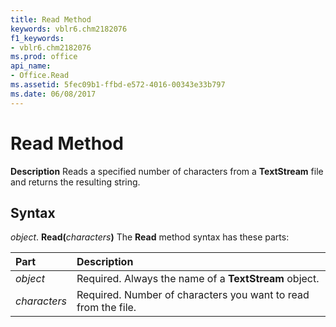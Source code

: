 ```yaml
---
title: Read Method
keywords: vblr6.chm2182076
f1_keywords:
- vblr6.chm2182076
ms.prod: office
api_name:
- Office.Read
ms.assetid: 5fec09b1-ffbd-e572-4016-00343e33b797
ms.date: 06/08/2017
---
```



# Read Method



 **Description**
Reads a specified number of characters from a  **TextStream** file and returns the resulting string.

## Syntax

_object_. **Read(**_characters_**)**
The  **Read** method syntax has these parts:


|**Part**|**Description**|
|:-----|:-----|
| _object_|Required. Always the name of a  **TextStream** object.|
| _characters_|Required. Number of characters you want to read from the file.|

